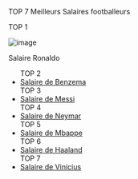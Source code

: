 TOP 7 Meilleurs Salaires footballeurs

TOP 1

![image](https://github.com/user-attachments/assets/a5d4b86f-101a-41c5-b819-5c6cd1fad798)

Salaire Ronaldo 





   <ul>
TOP 2 <li><a href="https://github.com/user-attachments/assets/d9c82f9e-85b4-4559-b769-27c6eb1ef995" target="_blank">Salaire de Benzema</a></li>
TOP 3 <li><a href="https://github.com/user-attachments/assets/0cc2b044-c248-4105-b776-e581b2afacd2" target="_blank">Salaire de Messi</a></li>
TOP 4  <li><a href="https://github.com/user-attachments/assets/8d895783-bdc1-475a-a4ac-c842050205d2" target="_blank">Salaire de Neymar</a></li>
TOP 5 <li><a href="https://github.com/user-attachments/assets/227c36c8-4cd3-43e8-99c8-a10a81fbfbd3" target="_blank">Salaire de Mbappe</a></li>
TOP 6 <li><a href="https://github.com/user-attachments/assets/30211aae-f579-4e29-9c8e-f9de18dfb7eb" target="_blank">Salaire de Haaland</a></li>
TOP 7  <li><a href="https://github.com/user-attachments/assets/b834f262-1e9e-4d4d-9130-50c588949d91" target="_blank">Salaire de Vinicius</a></li>
</ul>
